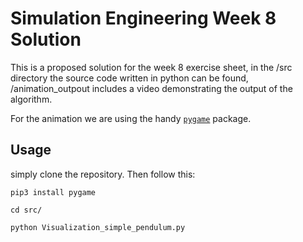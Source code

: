 # Simulation Engineering Week 8 Solution

This is a proposed solution for the week 8 exercise sheet, in the /src directory the source code written in python can be found, /animation\_outpout includes a video demonstrating the output of the algorithm.

For the animation we are using the handy [```pygame```](https://www.pygame.org/docs/) package.

## Usage

simply clone the repository. Then follow this:

```
pip3 install pygame

cd src/

python Visualization_simple_pendulum.py

```

